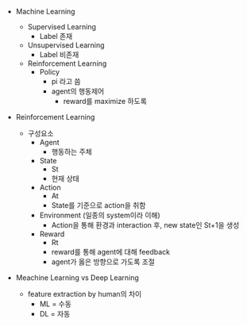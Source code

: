 - Machine Learning
	- Supervised Learning
		- Label 존재
	- Unsupervised Learning
		- Label 비존재
	- Reinforcement Learning
		- Policy
			- pi 라고 씀
			- agent의 행동제어
				- reward를 maximize 하도록

- Reinforcement Learning
	- 구성요소
		- Agent
			- 행동하는 주체
		- State
			- St
			- 현재 상태
		- Action
			- At
			- State를 기준으로 action을 취함
		- Environment (일종의 system이라 이해)
			- Action을 통해 환경과 interaction 후, new state인 St+1을 생성
		- Reward
			- Rt
			- reward를 통해 agent에 대해 feedback
			- agent가 옳은 방향으로 가도록 조절

- Meachine Learning vs Deep Learning 
	- feature extraction by human의 차이
		- ML = 수동
		- DL = 자동